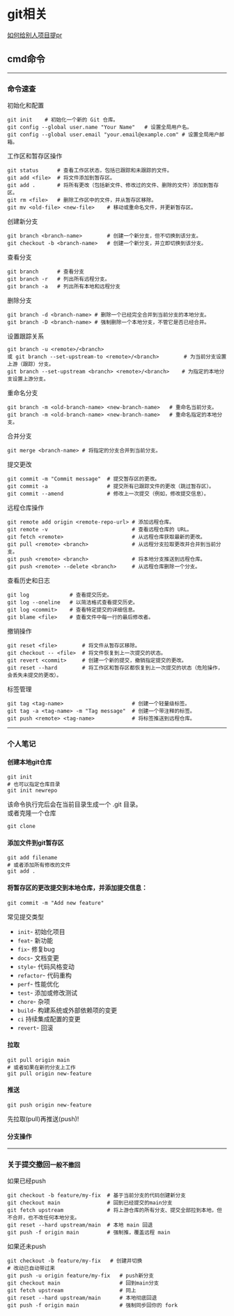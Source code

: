 # git相关

[如何给别人项目提pr](https://zhuanlan.zhihu.com/p/584834288)

## cmd命令

---

### 命令速查
初始化和配置
```
git init    # 初始化一个新的 Git 仓库。
git config --global user.name "Your Name"   # 设置全局用户名。
git config --global user.email "your.email@example.com" # 设置全局用户邮箱。
```
工作区和暂存区操作
```
git status      # 查看工作区状态，包括已跟踪和未跟踪的文件。
git add <file>  # 将文件添加到暂存区。
git add .       # 将所有更改（包括新文件、修改过的文件、删除的文件）添加到暂存区。
git rm <file>   # 删除工作区中的文件，并从暂存区移除。
git mv <old-file> <new-file>    # 移动或重命名文件，并更新暂存区。
```
创建新分支
```
git branch <branch-name>        # 创建一个新分支，但不切换到该分支。
git checkout -b <branch-name>   # 创建一个新分支，并立即切换到该分支。
```
查看分支
```
git branch      # 查看分支
git branch -r   # 列出所有远程分支。
git branch -a   # 列出所有本地和远程分支
```
删除分支
```
git branch -d <branch-name> # 删除一个已经完全合并到当前分支的本地分支。
git branch -D <branch-name> # 强制删除一个本地分支，不管它是否已经合并。
```
设置跟踪关系
```
git branch -u <remote>/<branch>
或 git branch --set-upstream-to <remote>/<branch>        # 为当前分支设置上游（跟踪）分支。
git branch --set-upstream <branch> <remote>/<branch>    # 为指定的本地分支设置上游分支。
```
重命名分支
```
git branch -m <old-branch-name> <new-branch-name>   # 重命名当前分支。
git branch -m <old-branch-name> <new-branch-name>   # 重命名指定的本地分支。
```
合并分支
```
git merge <branch-name> # 将指定的分支合并到当前分支。
```
提交更改
```
git commit -m "Commit message"  # 提交暂存区的更改。
git commit -a                   # 提交所有已跟踪文件的更改（跳过暂存区）。
git commit --amend              # 修改上一次提交（例如，修改提交信息）。
```
远程仓库操作
```
git remote add origin <remote-repo-url> # 添加远程仓库。
git remote -v                           # 查看远程仓库的 URL。
git fetch <remote>                      # 从远程仓库获取最新的更改。
git pull <remote> <branch>              # 从远程分支拉取更改并合并到当前分支。
git push <remote> <branch>              # 将本地分支推送到远程仓库。
git push <remote> --delete <branch>     # 从远程仓库删除一个分支。
```
查看历史和日志
```
git log             # 查看提交历史。
git log --oneline   # 以简洁格式查看提交历史。
git log <commit>    # 查看特定提交的详细信息。
git blame <file>    # 查看文件中每一行的最后修改者。
```
撤销操作
```
git reset <file>        # 将文件从暂存区移除。
git checkout -- <file>  # 将文件恢复到上一次提交的状态。
git revert <commit>     # 创建一个新的提交，撤销指定提交的更改。
git reset --hard        # 将工作区和暂存区都恢复到上一次提交的状态（危险操作，会丢失未提交的更改）。
```
标签管理
```
git tag <tag-name>                      # 创建一个轻量级标签。
git tag -a <tag-name> -m "Tag message"  # 创建一个带注释的标签。
git push <remote> <tag-name>            # 将标签推送到远程仓库。
```

---

### 个人笔记
#### **创建本地git仓库**
```
git init
# 也可以指定仓库目录
git init newrepo
```
该命令执行完后会在当前目录生成一个 .git 目录。  
或者克隆一个仓库
```
git clone
```
#### **添加文件到git暂存区**
```
git add filename
# 或者添加所有修改的文件
git add .
```

#### **将暂存区的更改提交到本地仓库，并添加提交信息：**
```
git commit -m "Add new feature"
```
常见提交类型

* `init`- 初始化项目
* `feat`- 新功能
* `fix`- 修复bug
* `docs`- 文档变更
* `style`- 代码风格变动
* `refactor`- 代码重构
* `perf`- 性能优化
* `test`- 添加或修改测试
* `chore`- 杂项
* `build`- 构建系统或外部依赖项的变更
* `ci` 持续集成配置的变更
* `revert`- 回滚

#### **拉取**
```
git pull origin main
# 或者如果在新的分支上工作
git pull origin new-feature
```

#### **推送**
```
git push origin new-feature
```
<div class="alert alert-warning" role="alert">
  先拉取(pull)再推送(push)!
</div>

#### **分支操作**

---

### 关于提交撤回`一般不撤回`
如果已经push
```
git checkout -b feature/my-fix  # 基于当前分支的代码创建新分支
git checkout main               # 回到已经提交的main分支
git fetch upstream              # 将上游仓库的所有分支、提交全部拉到本地，但不合并，也不改任何本地分支。
git reset --hard upstream/main  # 本地 main 回退
git push -f origin main         # 强制推，覆盖远程 main
```
如果还未push
```
git checkout -b feature/my-fix   # 创建并切换
# 改动已自动带过来
git push -u origin feature/my-fix   # push新分支
git checkout main                   # 回到main分支
git fetch upstream                  # 同上
git reset --hard upstream/main      # 本地彻底回退
git push -f origin main             # 强制同步回你的 fork
```